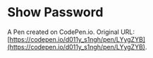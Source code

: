 # Show Password

A Pen created on CodePen.io. Original URL: [https://codepen.io/d011y_s1ngh/pen/LYygZYB](https://codepen.io/d011y_s1ngh/pen/LYygZYB).

